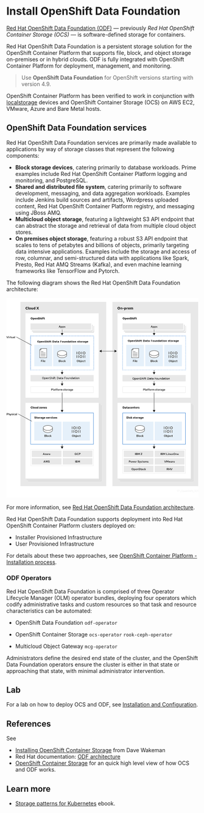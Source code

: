 # Install OpenShift Data Foundation

[Red Hat OpenShift Data Foundation (ODF)](https://www.redhat.com/en/technologies/cloud-computing/openshift-data-foundation) — previously _Red Hat OpenShift Container Storage (OCS)_ — is software-defined storage for containers.

Red Hat OpenShift Data Foundation is a persistent storage solution for the OpenShift Container Platform that supports file, block, and object storage on-premises or in hybrid clouds. ODF is fully integrated with OpenShift Container Platform for deployment, management, and monitoring.

> Use **OpenShift Data Foundation** for OpenShift versions starting with version 4.9.

OpenShift Container Platform has been verified to work in conjunction with [localstorage](https://docs.openshift.com/container-platform/4.6/storage/persistent_storage/persistent-storage-local.html) devices and OpenShift Container Storage (OCS) on AWS EC2, VMware, Azure and Bare Metal hosts.

## OpenShift Data Foundation services 

Red Hat OpenShift Data Foundation services are primarily made available to applications by way of storage classes that represent the following components:

- **Block storage devices**, catering primarily to database workloads. Prime examples include Red Hat OpenShift Container Platform logging and monitoring, and PostgreSQL.
- **Shared and distributed file system**, catering primarily to software development, messaging, and data aggregation workloads. Examples include Jenkins build sources and artifacts, Wordpress uploaded content, Red Hat OpenShift Container Platform registry, and messaging using JBoss AMQ.
- **Multicloud object storage**, featuring a lightweight S3 API endpoint that can abstract the storage and retrieval of data from multiple cloud object stores.
- **On premises object storage**, featuring a robust S3 API endpoint that scales to tens of petabytes and billions of objects, primarily targeting data intensive applications. Examples include the storage and access of row, columnar, and semi-structured data with applications like Spark, Presto, Red Hat AMQ Streams (Kafka), and even machine learning frameworks like TensorFlow and Pytorch.

The following diagram shows the Red Hat OpenShift Data Foundation architecture:

![Red Hat OpenShift Data Foundation architecture](./media/odf_spa_architecture.png)

For more information, see [Red Hat OpenShift Data Foundation architecture](https://access.redhat.com/documentation/en-us/red_hat_openshift_data_foundation/4.11/html/red_hat_openshift_data_foundation_architecture/introduction-to-openshift-data-foundation-4_rhodf).

Red Hat OpenShift Data Foundation supports deployment into Red Hat OpenShift Container Platform clusters deployed on:

- Installer Provisioned Infrastructure 
- User Provisioned Infrastructure

For details about these two approaches, see [OpenShift Container Platform - Installation process](https://access.redhat.com/documentation/en-us/openshift_container_platform/4.10/html-single/architecture/index#architecture-installation). 

### ODF Operators

Red Hat OpenShift Data Foundation is comprised of three Operator Lifecycle Manager (OLM) operator bundles, deploying four operators which codify administrative tasks and custom resources so that task and resource characteristics can be automated:

- OpenShift Data Foundation
    `odf-operator`

- OpenShift Container Storage
    `ocs-operator`
    `rook-ceph-operator`

- Multicloud Object Gateway
    `mcg-operator`

Administrators define the desired end state of the cluster, and the OpenShift Data Foundation operators ensure the cluster is either in that state or approaching that state, with minimal administrator intervention.

## Lab

For a lab on how to deploy OCS and ODF, see [Installation and Configuration](https://red-hat-storage.github.io/ocs-training/training/ocs4/odf.html).

## References

See

- [Installing OpenShift Container Storage](https://pages.github.ibm.com/dwakeman/random-thoughts/openshift/storage/ocs/) from Dave Wakeman
- Red Hat documentation: [ODF architecture](https://access.redhat.com/documentation/en-us/red_hat_openshift_data_foundation/4.11/html/red_hat_openshift_data_foundation_architecture/index)
- [OpenShift Container Storage](https://k21academy.com/openshift/openshift-container-storage/) for an quick high level view of how OCS and ODF works.

## Learn more

- [Storage patterns for Kubernetes](https://www.redhat.com/en/engage/kubernetes-containers-storage-s-201911201051) ebook.
